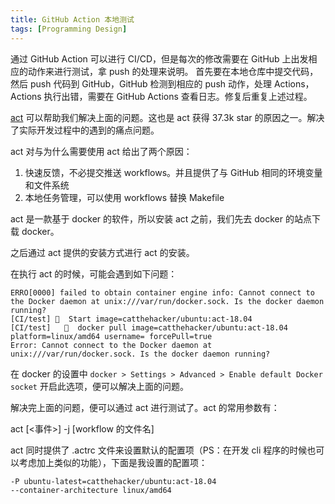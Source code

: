 ```yaml
---
title: GitHub Action 本地测试
tags: [Programming Design]
---
```


通过 GitHub Action 可以进行 CI/CD，但是每次的修改需要在 GitHub 上出发相应的动作来进行测试，拿 push 的处理来说明。
首先要在本地仓库中提交代码，然后 push 代码到 GitHub，GitHub 检测到相应的 push 动作，处理 Actions，Actions 执行出错，需要在 GitHub Actions 查看日志。修复后重复上述过程。

[act](https://GitHub.com/nektos/act) 可以帮助我们解决上面的问题。这也是 act 获得 37.3k star 的原因之一。解决了实际开发过程中的遇到的痛点问题。

act 对与为什么需要使用 act 给出了两个原因：

1. 快速反馈，不必提交推送 workflows。并且提供了与 GitHub 相同的环境变量和文件系统
2. 本地任务管理，可以使用 workflows 替换 Makefile

act 是一款基于 docker 的软件，所以安装 act 之前，我们先去 docker 的站点下载 docker。

之后通过 act 提供的安装方式进行 act 的安装。

在执行 act 的时候，可能会遇到如下问题：

```shell
ERRO[0000] failed to obtain container engine info: Cannot connect to the Docker daemon at unix:///var/run/docker.sock. Is the docker daemon running? 
[CI/test] 🚀  Start image=catthehacker/ubuntu:act-18.04
[CI/test]   🐳  docker pull image=catthehacker/ubuntu:act-18.04 platform=linux/amd64 username= forcePull=true
Error: Cannot connect to the Docker daemon at unix:///var/run/docker.sock. Is the docker daemon running?

```

在 docker 的设置中 `docker > Settings > Advanced > Enable default Docker socket` 开启此选项，便可以解决上面的问题。

解决完上面的问题，便可以通过 act 进行测试了。act 的常用参数有：

act [<事件>] -j [workflow 的文件名]

act 同时提供了 .actrc 文件来设置默认的配置项（PS：在开发 cli 程序的时候也可以考虑加上类似的功能），下面是我设置的配置项：

```shell
-P ubuntu-latest=catthehacker/ubuntu:act-18.04
--container-architecture linux/amd64
```

